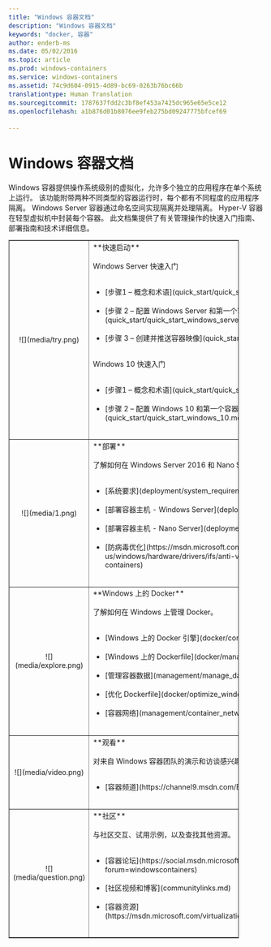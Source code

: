 ```yaml
---
title: "Windows 容器文档"
description: "Windows 容器文档"
keywords: "docker, 容器"
author: enderb-ms
ms.date: 05/02/2016
ms.topic: article
ms.prod: windows-containers
ms.service: windows-containers
ms.assetid: 74c9d604-0915-4d89-bc69-0263b76bc66b
translationtype: Human Translation
ms.sourcegitcommit: 1787637fdd2c3bf8ef453a7425dc965e65e5ce12
ms.openlocfilehash: a1b876d01b8076ee9feb275bd09247775bfcef69

---
```


# Windows 容器文档

Windows 容器提供操作系统级别的虚拟化，允许多个独立的应用程序在单个系统上运行。 该功能附带两种不同类型的容器运行时，每个都有不同程度的应用程序隔离。 Windows Server 容器通过命名空间实现隔离并处理隔离。 Hyper-V 容器在轻型虚拟机中封装每个容器。 此文档集提供了有关管理操作的快速入门指南、部署指南和技术详细信息。

<table border="1" style="background-color:FFFFCC;border-collapse:collapse;border:1px solid FFCC00;color:000000;width:90%" cellpadding="25" cellspacing="5">
<tr>
<td ><center>![](media/try.png)</center></td>
<td>**快速启动**<br /><br />
Windows Server 快速入门<br /><br />
<ul>
<li>[步骤1 – 概念和术语](quick_start/quick_start.md)<br /><br /></li>
<li>[步骤 2 – 配置 Windows Server 和第一个容器](quick_start/quick_start_windows_server.md)<br /><br /></li>
<li>[步骤 3 – 创建并推送容器映像](quick_start/quick_start_images.md)<br /><br /></li>
</ul>
Windows 10 快速入门<br /><br />
<ul>
<li>[步骤1 – 概念和术语](quick_start/quick_start.md)<br /><br /></li>
<li>[步骤 2 – 配置 Windows 10 和第一个容器](quick_start/quick_start_windows_10.md)<br /><br /></li>
</ul>
</td>
</tr>
<tr>
<td ><center>![](media/1.png)</center></td>
<td>**部署**<br /><br />
了解如何在 Windows Server 2016 和 Nano Server 上部署 Windows 容器。<br /><br />
<ul>
<li>[系统要求](deployment/system_requirements.md)<br /><br /></li>
<li>[部署容器主机 - Windows Server](deployment/deployment.md)<br /><br /></li>
<li>[部署容器主机 - Nano Server](deployment/deployment_nano.md)<br /><br /></li>
<li>[防病毒优化](https://msdn.microsoft.com/en-us/windows/hardware/drivers/ifs/anti-virus-optimization-for-windows-containers)<br /><br /></li>
</ul>
</td>
</tr>

<tr>
<td ><center>![](media/explore.png)</center></td>
<td>**Windows 上的 Docker**<br /><br />
了解如何在 Windows 上管理 Docker。<br /><br />
<ul>
<li>[Windows 上的 Docker 引擎](docker/configure_docker_daemon.md)<br /><br /></li>
<li>[Windows 上的 Dockerfile](docker/manage_windows_dockerfile.md)<br /><br /></li>
<li>[管理容器数据](management/manage_data.md)<br /><br /></li>
<li>[优化 Dockerfile](docker/optimize_windows_dockerfile.md)<br /><br /></li>
<li>[容器网络](management/container_networking.md)<br /><br /></li>
</ul>
</td>
</tr>

<tr>
<td ><center>![](media/video.png)</center></td>
<td>**观看**<br /><br />
对来自 Windows 容器团队的演示和访谈感兴趣？<br /><br />
<ul>
<li>[容器频道](https://channel9.msdn.com/Blogs/containers)</li>
</ul>
<br />
</td>
</tr>

<tr>
<td ><center>![](media/question.png)</center></td>
<td>**社区**<br /><br />
与社区交互、试用示例，以及查找其他资源。<br /><br />
<ul>
<li>[容器论坛](https://social.msdn.microsoft.com/Forums/en-US/home?forum=windowscontainers)<br /><br /></li>
<li>[社区视频和博客](communitylinks.md)<br /><br /></li>
<li>[容器资源](https://msdn.microsoft.com/virtualization/community/community_overview)<br /><br /></li>
</ul>
</td>
</tr>
</table>



<!--HONumber=Nov16_HO1-->



